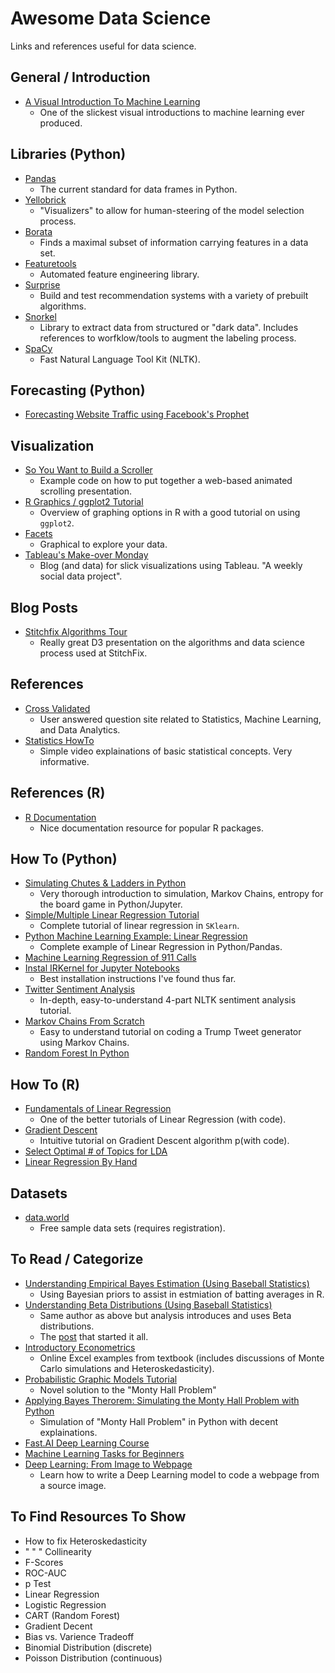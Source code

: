 # Awesome Data Science
Links and references useful for data science.

## General / Introduction
   * [A Visual Introduction To Machine Learning](http://www.r2d3.us/visual-intro-to-machine-learning-part-1/)
      * One of the slickest visual introductions to machine learning ever produced.

## Libraries (Python)
   * [Pandas](https://pandas.pydata.org/pandas-docs/stable/10min.html)
      * The current standard for data frames in Python.   
   * [Yellobrick](http://www.scikit-yb.org/en/latest/index.html)
      * "Visualizers" to allow for human-steering of the model selection process.
   * [Borata](https://github.com/scikit-learn-contrib/boruta_py)
      * Finds a maximal subset of information carrying features in a data set.
   * [Featuretools](https://github.com/Featuretools/featuretools)
      * Automated feature engineering library.
   * [Surprise](http://surpriselib.com/)
      * Build and test recommendation systems with a variety of prebuilt algorithms.
   * [Snorkel](https://hazyresearch.github.io/snorkel/)
      * Library to extract data from structured or "dark data".  Includes references to worfklow/tools to augment the labeling process.
   * [SpaCy](https://spacy.io/_)
      * Fast Natural Language Tool Kit (NLTK).

## Forecasting (Python)
   * [Forecasting Website Traffic using Facebook's Prophet](http://pbpython.com/prophet-overview.html)
   
## Visualization
   * [So You Want to Build a Scroller](http://vallandingham.me/scroller.html)
      * Example code on how to put together a web-based animated scrolling presentation.
   * [R Graphics / ggplot2 Tutorial](http://tutorials.iq.harvard.edu/R/Rgraphics/Rgraphics.html)
       * Overview of graphing options in R with a good tutorial on using `ggplot2`.
   * [Facets](https://pair-code.github.io/facets/)
       * Graphical to explore your data.
   * [Tableau's Make-over Monday](http://www.makeovermonday.co.uk/blog/)
       * Blog (and data) for slick visualizations using Tableau.  "A weekly social data project".
   
## Blog Posts
   * [Stitchfix Algorithms Tour](http://algorithms-tour.stitchfix.com/#data-platform)
      * Really great D3 presentation on the algorithms and data science process used at StitchFix.

## References
   * [Cross Validated](https://stats.stackexchange.com/)
      * User answered question site related to Statistics, Machine Learning, and Data Analytics.
   * [Statistics HowTo](http://www.statisticshowto.com/probability-and-statistics/)
      * Simple video explainations of basic statistical concepts.  Very informative. 
      
## References (R)
   * [R Documentation](https://rdrr.io/)
      * Nice documentation resource for popular R packages.
  
      
## How To (Python)
   * [Simulating Chutes & Ladders in Python](https://jakevdp.github.io/blog/2017/12/18/simulating-chutes-and-ladders/?utm_campaign=Data%2BElixir&utm_medium=web&utm_source=Data_Elixir_162)
       * Very thorough introduction to simulation, Markov Chains, entropy for the board game in Python/Jupyter.
   * [Simple/Multiple Linear Regression Tutorial](https://towardsdatascience.com/simple-and-multiple-linear-regression-in-python-c928425168f9)
       * Complete tutorial of linear regression in `SKlearn`.
   * [Python Machine Learning Example: Linear Regression](http://devarea.com/python-machine-learning-example-linear-regression/)
       * Complete example of Linear Regression in Python/Pandas.
   * [Machine Learning Regression of 911 Calls](http://machinelearningexp.com/machine-learning-regression-911-calls/)
   * [Instal IRKernel for Jupyter Notebooks](https://www.datacamp.com/community/blog/jupyter-notebook-r)
       * Best installation instructions I've found thus far.
   * [Twitter Sentiment Analysis](https://towardsdatascience.com/another-twitter-sentiment-analysis-bb5b01ebad90)
       * In-depth, easy-to-understand 4-part NLTK sentiment analysis tutorial.
   * [Markov Chains From Scratch](http://www.johnwittenauer.net/markov-chains-from-scratch/)
       * Easy to understand tutorial on coding a Trump Tweet generator using Markov Chains.
   * [Random Forest In Python](https://towardsdatascience.com/random-forest-in-python-24d0893d51c0)
       
## How To (R)
   * [Fundamentals of Linear Regression](https://towardsdatascience.com/machine-learning-fundamentals-via-linear-regression-41a5d11f5220)
       * One of the better tutorials of Linear Regression (with code).
   * [Gradient Descent](http://www.machinegurning.com/rstats/gradient-descent/)
       * Intuitive tutorial on Gradient Descent algorithm p(with code).
   * [Select Optimal # of Topics for LDA](https://cran.r-project.org/web/packages/ldatuning/vignettes/topics.html)
   * [Linear Regression By Hand](https://dsgazette.com/2018/01/10/linear-regression-by-hand/)
   
## Datasets
   * [data.world](https://data.world/)
       * Free sample data sets (requires registration).
       
## To Read / Categorize
   * [Understanding Empirical Bayes Estimation (Using Baseball Statistics)](http://varianceexplained.org/r/empirical_bayes_baseball/)
      * Using Bayesian priors to assist in estmiation of batting averages in R.
   * [Understanding Beta Distributions (Using Baseball Statistics)](http://varianceexplained.org/statistics/beta_distribution_and_baseball/)
       * Same author as above but analysis introduces and uses Beta distributions.
       * The [post](https://stats.stackexchange.com/questions/47771/what-is-the-intuition-behind-beta-distribution/47782#47782) that started it all.
   * [Introductory Econometrics](http://www3.wabash.edu/econometrics/EconometricsBook/index.htm)
       * Online Excel examples from textbook (includes discussions of Monte Carlo simulations and Heteroskedasticity).
   * [Probabilistic Graphic Models Tutorial](https://blog.statsbot.co/probabilistic-graphical-models-tutorial-and-solutions-e4f1d72af189)
       * Novel solution to the "Monty Hall Problem"
   * [Applying Bayes Therorem: Simulating the Monty Hall Problem with Python](https://medium.com/@NickDoesData/applying-bayes-theorem-simulating-the-monty-hall-problem-with-python-5054976d1fb5)
       * Simulation of "Monty Hall Problem" in Python with decent explainations.
   * [Fast.AI Deep Learning Course](http://course.fast.ai/lessons/lesson1.html)
   * [Machine Learning Tasks for Beginners](https://elitedatascience.com/machine-learning-projects-for-beginners)
   * [Deep Learning: From Image to Webpage](https://blog.floydhub.com/turning-design-mockups-into-code-with-deep-learning/)
       * Learn how to write a Deep Learning model to code a webpage from a source image. 
       
 ## To Find Resources To Show
   * How to fix Heteroskedasticity
   * " " " Collinearity
   * F-Scores
   * ROC-AUC
   * p Test
   * Linear Regression
   * Logistic Regression
   * CART (Random Forest)
   * Gradient Decent
   * Bias vs. Varience Tradeoff
   * Binomial Distribution (discrete)
   * Poisson Distribution (continuous)
   

